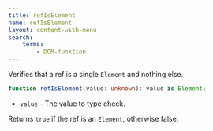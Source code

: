 ```yaml
---
title: refIsElement
name: refIsElement
layout: content-with-menu
search:
    terms:
        - DOM-funktion
---
```


Verifies that a ref is a single `Element` and nothing else.

```ts nocompile
function refIsElement(value: unknown): value is Element;
```

- `value` - The value to type check.

Returns `true` if the ref is an `Element`, otherwise false.

